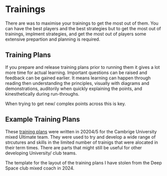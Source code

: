 # Trainings

There are was to maximise your trainings to get the most out of them. You can have the best players and the best strategies but to get the most out of trainings, implment strategies, and get the most out of players some extensive prepartion and planning is required.


## Training Plans

If you prepare and release training plans prior to running them it gives a lot more time for actual learning. Important questions can be raised and feedback can be gained earlier. It means learning can happen through reading then understanding the principles, visually with diagrams and demonstrations, auditorily when quickly explaining the points, and kinesthetically during run-throughs. 

When trying to get new/ complex points across this is key.

## Example Training Plans

These [training plans](resources/Trainings/) were written in 20204/5 for the Cambrige University mixed Ultimate team. They were used to try and develop a wide range of strcutures and skills in the limited number of trainigs that were alocated in their term times. There are parts that might still be useful for other developing University/ club teams.

The template for the layout of the training plans I have stolen from the Deep Space club mixed coach in 2024.



